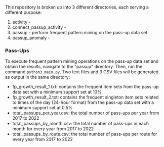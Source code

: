 This repository is broken up into 3 different directories, each serving a different purpose:

1. activity -
2. connect_passup_activity -
3. passup - perform frequent pattern mining on the pass-up data set
4. passup_anomaly -

### Pass-Ups

To execute frequent pattern mining operations on the pass-up data set and obtain the results, navigate to the "passup" directory. Then, run the command `python3 main.py`. Two text files and 3 CSV files will be generated as output in the same directory:

- fp_growth_result_1.txt: contains the frequent item sets from the pass-up data set with a minimum support set at 10%
- fp_growth_result_2.txt: contains the frequent singleton item sets related to times of the day (24-hour format) from the pass-up data set with a minimum support set at 0.5%
- total_passups_per_year.csv: the total number of pass-ups per year from 2017 to 2022
- total_passups_by_month.csv: the total number of pass-ups in each month for every year from 2017 to 2022
- total_passups_by_route.csv: the total number of pass-ups per route for every year from 2017 to 2022

